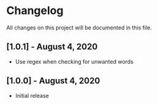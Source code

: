 # Changelog

All changes on this project will be documented in this file.

## [1.0.1] - August 4, 2020

- Use regex when checking for unwanted words

## [1.0.0] - August 4, 2020

- Initial release
